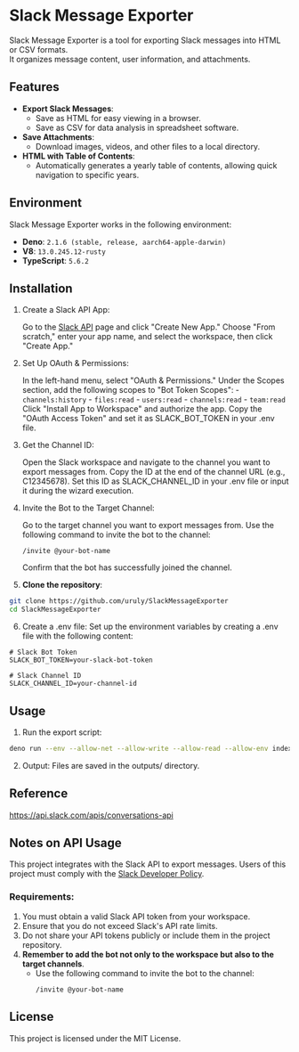 # Slack Message Exporter

Slack Message Exporter is a tool for exporting Slack messages into HTML or CSV formats.  
It organizes message content, user information, and attachments.


## Features

- **Export Slack Messages**:
  - Save as HTML for easy viewing in a browser.
  - Save as CSV for data analysis in spreadsheet software.
- **Save Attachments**:
  - Download images, videos, and other files to a local directory.
- **HTML with Table of Contents**:
  - Automatically generates a yearly table of contents, allowing quick navigation to specific years.

## Environment

Slack Message Exporter works in the following environment:

- **Deno**: `2.1.6 (stable, release, aarch64-apple-darwin)`
- **V8**: `13.0.245.12-rusty`
- **TypeScript**: `5.6.2`


## Installation

1. Create a Slack API App:

    Go to the [Slack API](https://api.slack.com/apps) page and click "Create New App."
    Choose "From scratch," enter your app name, and select the workspace, then click "Create App."

2. Set Up OAuth & Permissions:

    In the left-hand menu, select "OAuth & Permissions."
    Under the Scopes section, add the following scopes to "Bot Token Scopes":
        - `channels:history`
        - `files:read`
        - `users:read`
        - `channels:read`
        - `team:read`
    Click "Install App to Workspace" and authorize the app.
    Copy the "OAuth Access Token" and set it as SLACK_BOT_TOKEN in your .env file.

3. Get the Channel ID:

    Open the Slack workspace and navigate to the channel you want to export messages from.
    Copy the ID at the end of the channel URL (e.g., C12345678).
    Set this ID as SLACK_CHANNEL_ID in your .env file or input it during the wizard execution.

4. Invite the Bot to the Target Channel:

    Go to the target channel you want to export messages from.
    Use the following command to invite the bot to the channel:
     ```plaintext
     /invite @your-bot-name
     ```
    Confirm that the bot has successfully joined the channel.

5. **Clone the repository**:

```bash
git clone https://github.com/uruly/SlackMessageExporter
cd SlackMessageExporter
```

6. Create a .env file: Set up the environment variables by creating a .env file with the following content:

```
# Slack Bot Token
SLACK_BOT_TOKEN=your-slack-bot-token

# Slack Channel ID
SLACK_CHANNEL_ID=your-channel-id
```


## Usage

1. Run the export script:
```bash
deno run --env --allow-net --allow-write --allow-read --allow-env index.ts
```

2. Output:
Files are saved in the outputs/ directory.


## Reference

https://api.slack.com/apis/conversations-api

## Notes on API Usage

This project integrates with the Slack API to export messages. Users of this project must comply with the [Slack Developer Policy](https://api.slack.com/terms).

### Requirements:

1. You must obtain a valid Slack API token from your workspace.
2. Ensure that you do not exceed Slack's API rate limits.
3. Do not share your API tokens publicly or include them in the project repository.
4. **Remember to add the bot not only to the workspace but also to the target channels**.
   - Use the following command to invite the bot to the channel:
     ```plaintext
     /invite @your-bot-name
     ```


## License

This project is licensed under the MIT License.